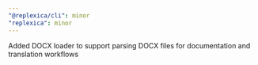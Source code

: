 ```yaml
---
"@replexica/cli": minor
"replexica": minor
---
```


Added DOCX loader to support parsing DOCX files for documentation and translation workflows
